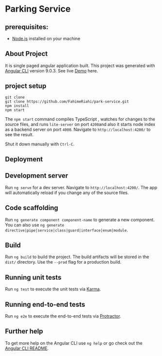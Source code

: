 # Parking Service 
## prerequisites: 
* [Node.js](https://nodejs.org/en/) installed on your machine

## About Project

It is single paged angular application built. This project was generated with [Angular CLI](https://github.com/angular/angular-cli) version 9.0.3.
See live [Demo](http://139.59.144.83) here.

## project setup
```shell
git clone
git clone https://github.com/FahimeRiahi/park-service.git
npm install
npm start
```


The `npm start` command compiles TypeScript , watches for changes to the source files, and runs `lite-server` on port `4200`and also it starts node index as a backend server on port `4000`.
Navigate to `http://localhost:4200/` to see the result.

Shut it down manually with `Ctrl-C`.


## Deployment


## Development server

Run `ng serve` for a dev server. Navigate to `http://localhost:4200/`. The app will automatically reload if you change any of the source files.

## Code scaffolding

Run `ng generate component component-name` to generate a new component. You can also use `ng generate directive|pipe|service|class|guard|interface|enum|module`.

## Build

Run `ng build` to build the project. The build artifacts will be stored in the `dist/` directory. Use the `--prod` flag for a production build.

## Running unit tests

Run `ng test` to execute the unit tests via [Karma](https://karma-runner.github.io).

## Running end-to-end tests

Run `ng e2e` to execute the end-to-end tests via [Protractor](http://www.protractortest.org/).

## Further help

To get more help on the Angular CLI use `ng help` or go check out the [Angular CLI README](https://github.com/angular/angular-cli/blob/master/README.md).

